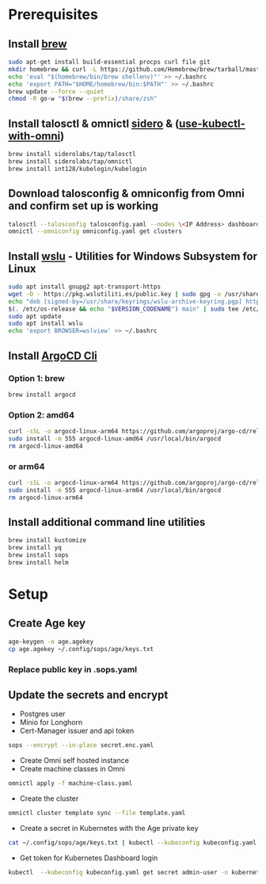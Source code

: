 # Prerequisites
## Install [brew](https://docs.brew.sh/Homebrew-on-Linux)
```bash
sudo apt-get install build-essential procps curl file git
mkdir homebrew && curl -L https://github.com/Homebrew/brew/tarball/master | tar xz --strip-components 1 -C homebrew
echo 'eval "$(homebrew/bin/brew shellenv)"' >> ~/.bashrc
echo 'export PATH="$HOME/homebrew/bin:$PATH"' >> ~/.bashrc
brew update --force --quiet
chmod -R go-w "$(brew --prefix)/share/zsh"
```
## Install talosctl & omnictl [sidero](https://github.com/siderolabs/homebrew-tap) & ([use-kubectl-with-omni](https://omni.siderolabs.com/how-to-guides/use-kubectl-with-omni))
```bash
brew install siderolabs/tap/talosctl
brew install siderolabs/tap/omnictl
brew install int128/kubelogin/kubelogin
```
## Download talosconfig & omniconfig from Omni and confirm set up is working
```bash
talosctl --talosconfig talosconfig.yaml --nodes \<IP Address> dashboard
omnictl --omniconfig omniconfig.yaml get clusters
```
## Install [wslu](https://wslutiliti.es/wslu/install.html) - Utilities for Windows Subsystem for Linux
```bash
sudo apt install gnupg2 apt-transport-https
wget -O - https://pkg.wslutiliti.es/public.key | sudo gpg -o /usr/share/keyrings/wslu-archive-keyring.pgp --dearmor
echo "deb [signed-by=/usr/share/keyrings/wslu-archive-keyring.pgp] https://pkg.wslutiliti.es/debian \
$(. /etc/os-release && echo "$VERSION_CODENAME") main" | sudo tee /etc/apt/sources.list.d/wslu.list
sudo apt update
sudo apt install wslu
echo 'export BROWSER=wslview' >> ~/.bashrc
```
## Install [ArgoCD Cli](https://argo-cd.readthedocs.io/en/stable/cli_installation/)
### Option 1: brew
```bash
brew install argocd
```
### Option 2: amd64
```bash
curl -sSL -o argocd-linux-arm64 https://github.com/argoproj/argo-cd/releases/latest/download/argocd-linux-amd64
sudo install -m 555 argocd-linux-amd64 /usr/local/bin/argocd
rm argocd-linux-amd64
```
### or arm64
```bash
curl -sSL -o argocd-linux-arm64 https://github.com/argoproj/argo-cd/releases/latest/download/argocd-linux-arm64
sudo install -m 555 argocd-linux-arm64 /usr/local/bin/argocd
rm argocd-linux-arm64
```
## Install additional command line utilities
```bash
brew install kustomize
brew install yq
brew install sops
brew install helm
```

# Setup
## Create Age key
```bash
age-keygen -o age.agekey
cp age.agekey ~/.config/sops/age/keys.txt
```
### Replace public key in .sops.yaml
## Update the secrets and encrypt
  - Postgres user
  - Minio for Longhorn
  - Cert-Manager issuer and api token
```bash
sops --encrypt --in-place secret.enc.yaml
```
- Create Omni self hosted instance
- Create machine classes in Omni
```bash
omnictl apply -f machine-class.yaml
```
- Create the cluster
```bash
omnictl cluster template sync --file template.yaml
```
- Create a secret in Kubernetes with the Age private key
```bash
cat ~/.config/sops/age/keys.txt | kubectl --kubeconfig kubeconfig.yaml create secret generic sops-age --namespace=argocd --from-file=keys.txt=/dev/stdin
```

- Get token for Kubernetes Dashboard login
```bash
kubectl  --kubeconfig kubeconfig.yaml get secret admin-user -n kubernetes-dashboard -o jsonpath="{.data.token}" | base64 -d
```